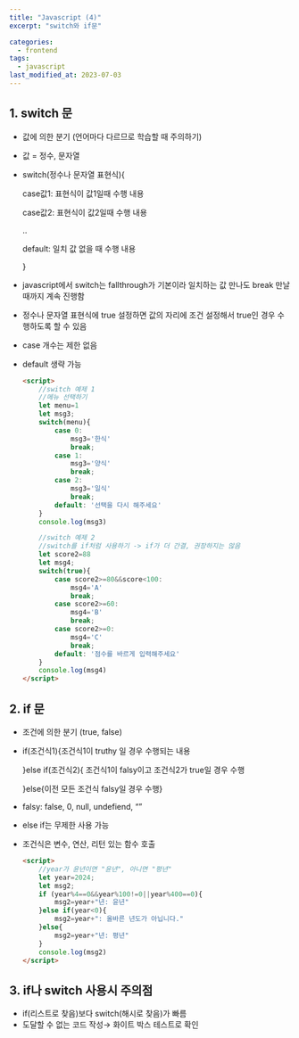 ```yaml
---
title: "Javascript (4)"
excerpt: "switch와 if문"

categories:
  - frontend
tags:
  - javascript
last_modified_at: 2023-07-03
--- 
```


## 1. switch 문 ##
- 값에 의한 분기 (언어마다 다르므로 학습할 때 주의하기)
- 값 = 정수, 문자열
- switch(정수나 문자열 표현식){
    
    case값1: 표현식이 값1일때 수행 내용
    
    case값2: 표현식이 값2일때 수행 내용
    
    ..
    
    default: 일치 값 없을 때 수행 내용
    
    }
    
- javascript에서 switch는 fallthrough가 기본이라 일치하는 값 만나도 break 만날 때까지 계속 진행함
- 정수나 문자열 표현식에 true 설정하면 값의 자리에 조건 설정해서 true인 경우 수행하도록 할 수 있음
- case 개수는 제한 없음
- default 생략 가능
    ```html
    <script>
        //switch 예제 1
        //메뉴 선택하기
        let menu=1
        let msg3;
        switch(menu){
            case 0:
                msg3='한식'
                break;
            case 1:
                msg3='양식'
                break;
            case 2:
                msg3='일식'
                break;
            default: '선택을 다시 해주세요'
        }
        console.log(msg3)

        //switch 예제 2
        //switch를 if처럼 사용하기 -> if가 더 간결, 권장하지는 않음
        let score2=88
        let msg4;
        switch(true){
            case score2>=80&&score<100:
                msg4='A'
                break;
            case score2>=60:
                msg4='B'
                break;
            case score2>=0:
                msg4='C'
                break;
            default: '점수를 바르게 입력해주세요'
        }
        console.log(msg4)
    </script>
    ```
    
## 2. if 문 ##
- 조건에 의한 분기 (true, false)
- if(조건식1){조건식1이 truthy 일 경우 수행되는 내용
    
    }else if(조건식2){ 조건식1이 falsy이고 조건식2가 true일 경우 수행
    
    }else{이전 모든 조건식 falsy일 경우 수행}
    
- falsy: false, 0, null, undefiend, “”
- else if는 무제한 사용 가능
- 조건식은 변수, 연산, 리턴 있는 함수 호출

    ```html
    <script>
        //year가 윤년이면 "윤년", 아니면 "평년"
        let year=2024;
        let msg2;
        if (year%4==0&&year%100!=0||year%400==0){
            msg2=year+"년: 윤년"
        }else if(year<0){
            msg2=year+": 올바른 년도가 아닙니다."
        }else{
            msg2=year+"년: 평년"
        }
        console.log(msg2)
    </script>
    ```

## 3. if나 switch 사용시 주의점 ##
- if(리스트로 찾음)보다 switch(해시로 찾음)가 빠름
- 도달할 수 없는 코드 작성→ 화이트 박스 테스트로 확인
